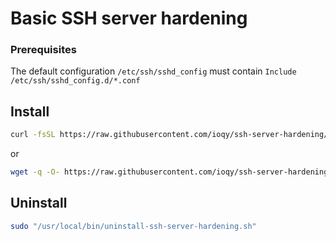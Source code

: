 # Basic SSH server hardening

### Prerequisites

The default configuration `/etc/ssh/sshd_config` must contain `Include /etc/ssh/sshd_config.d/*.conf`


## Install

```bash
curl -fsSL https://raw.githubusercontent.com/ioqy/ssh-server-hardening/master/install.sh | sudo sh
```

or

```bash
wget -q -O- https://raw.githubusercontent.com/ioqy/ssh-server-hardening/master/install.sh | sudo sh
```

## Uninstall

```bash
sudo "/usr/local/bin/uninstall-ssh-server-hardening.sh"
```
